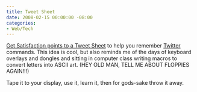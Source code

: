 ```yaml
---
title: Tweet Sheet
date: 2008-02-15 00:00:00 -08:00
categories:
- Web/Tech
---
```


<p><a href="http://blog.getsatisfaction.com/2008/02/15/tweet-sheet/">Get Satisfaction points to a Tweet Sheet</a> to help you remember <a href="http://www.twitter.com/">Twitter</a> commands. This idea is cool, but also reminds me of the days of keyboard overlays and dongles and sitting in computer class writing macros to convert letters into ASCII art. (HEY OLD MAN, TELL ME ABOUT FLOPPIES AGAIN!!!)</p>

<p>Tape it to your display, use it, learn it, then for gods-sake throw it away.</p>
